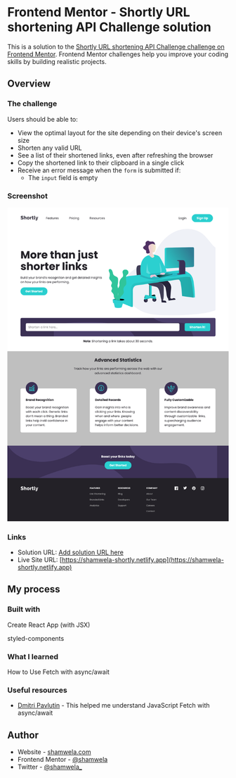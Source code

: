 # Frontend Mentor - Shortly URL shortening API Challenge solution

This is a solution to the [Shortly URL shortening API Challenge challenge on Frontend Mentor](https://www.frontendmentor.io/challenges/url-shortening-api-landing-page-2ce3ob-G). Frontend Mentor challenges help you improve your coding skills by building realistic projects.

## Overview

### The challenge

Users should be able to:

- View the optimal layout for the site depending on their device's screen size
- Shorten any valid URL
- See a list of their shortened links, even after refreshing the browser
- Copy the shortened link to their clipboard in a single click
- Receive an error message when the `form` is submitted if:
  - The `input` field is empty

### Screenshot

![](./screenshot.png)

### Links

- Solution URL: [Add solution URL here](https://your-solution-url.com)
- Live Site URL: [https://shamwela-shortly.netlify.app](https://shamwela-shortly.netlify.app)

## My process

### Built with

Create React App (with JSX)

styled-components

### What I learned

How to Use Fetch with async/await

### Useful resources

- [Dmitri Pavlutin](https://dmitripavlutin.com/javascript-fetch-async-await/) - This helped me understand JavaScript Fetch with async/await

## Author

- Website - [shamwela.com](https://shamwela.com)
- Frontend Mentor - [@shamwela](https://www.frontendmentor.io/profile/shamwela)
- Twitter - [@shamwela\_](https://twitter.com/shamwela_)
